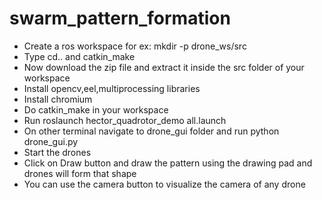 # swarm_pattern_formation

* Create a ros workspace for ex: mkdir -p drone_ws/src
* Type cd.. and catkin_make
* Now download the zip file and extract it inside the src folder of your workspace
* Install opencv,eel,multiprocessing libraries
* Install chromium
* Do catkin_make in your workspace
* Run roslaunch hector_quadrotor_demo all.launch
* On other terminal navigate to drone_gui folder and run python drone_gui.py
* Start the drones
* Click on Draw button and draw the pattern using the drawing pad and drones will form that shape
* You can use the camera button to visualize the camera of any drone
